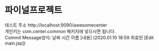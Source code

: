 # 파이널프로젝트
테스트 주소 http://localhost:9090/awesomecenter<br/>
개인키는 com.center.common 패키지에 넣으시면 됩니다.<br/>
Commit Message양식: 날짜 시간 이름 [내용] (2020.01.10 18:59 최효민 [Edit main.jsp])<br/>
